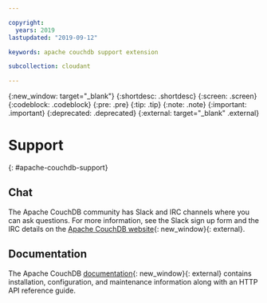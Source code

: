 ```yaml
---

copyright:
  years: 2019
lastupdated: "2019-09-12"

keywords: apache couchdb support extension

subcollection: cloudant

---
```


{:new_window: target="_blank"}
{:shortdesc: .shortdesc}
{:screen: .screen}
{:codeblock: .codeblock}
{:pre: .pre}
{:tip: .tip}
{:note: .note}
{:important: .important}
{:deprecated: .deprecated}
{:external: target="_blank" .external}

<!-- Acrolinx: 2017-05-10 -->

# Support
{: #apache-couchdb-support}

## Chat
The Apache CouchDB community has Slack and IRC channels where you can ask questions. For more information, see the Slack sign up form and the IRC details on the [Apache CouchDB website](http://couchdb.apache.org/){: new_window}{: external}.

## Documentation
The Apache CouchDB [documentation](http://docs.couchdb.org/en/stable/){: new_window}{: external} contains installation, configuration, and maintenance information along with an HTTP API reference guide.
